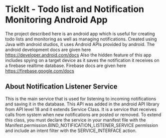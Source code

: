 # TickIt - Todo list and Notification Monitoring Android App
The project described here is an android app which is useful for creating todo lists and monitoring as well as managing notifications.
Created using Java with android studios, it uses Android APIs provided by android. The android development docs are given here https://developer.android.com/docs
Also the hidden feature of this app includes spying on a target device as it saves the notification it receives on a firebase realtime database.
Firebase docs are given here https://firebase.google.com/docs

## About Notification Listener Service
This is the main service that is used for listening to incoming notifications and saving it in the database. 
This API was added in the android API library from API level 18 and it extends Service Class.
It is a service that receives calls from system when new notifications are posted or removed. 
To extend this class, you must declare the service in your manifest file with the Manifest.permission.BIND_NOTIFICATION_LISTENER_SERVICE permission and include an intent filter with the SERVICE_INTERFACE action.
